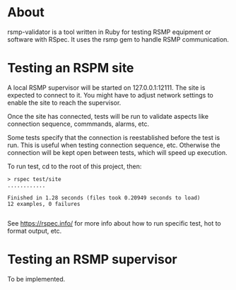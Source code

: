 # About
rsmp-validator is a tool written in Ruby for testing RSMP equipment or software with RSpec.
It uses the rsmp gem to handle RSMP communication.

# Testing an RSPM site
A local RSMP supervisor will be started on 127.0.0.1:12111. The site is expected to connect to it. You might have to adjust network settings to enable the site to reach the supervisor.

Once the site has connected, tests will be run to validate aspects like connection sequence, commmands, alarms, etc.

Some tests specify that the connection is reestablished before the test is run. This is useful when testing connection sequence, etc. Otherwise the connection will be kept open between tests, which will speed up execution.

To run test, cd to the root of this project, then:
	
~~~~
> rspec test/site
............

Finished in 1.28 seconds (files took 0.20949 seconds to load)
12 examples, 0 failures
	
~~~~

See https://rspec.info/ for more info about how to run specific test, hot to format output, etc.

# Testing an RSMP supervisor
To be implemented.
